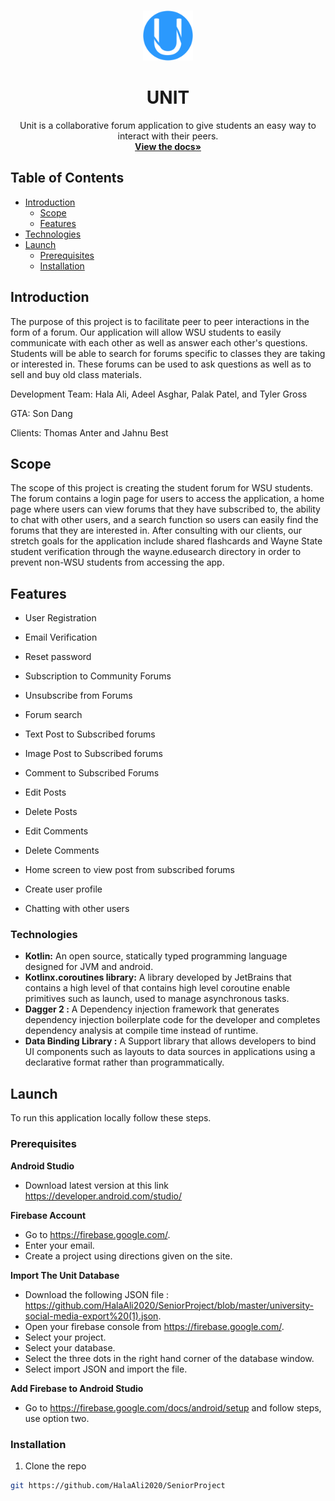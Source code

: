 <!-- PROJECT LOGO -->
<br />
<p align="center">
  <a href="https://github.com/HalaAli2020/SeniorProject">
    <img src="https://github.com/HalaAli2020/SeniorProject/blob/master/app/src/main/res/drawable/unitlogoproper.png" alt="Logo" width="80" height="80"> </a>
<h1 align="center"><strong>UNIT</strong></h1>
  
  <p align="center">
    Unit is a collaborative forum application to give students an easy way to interact with their peers. 
    <br />
    <a href="https://github.com/HalaAli2020/SeniorProject/tree/master/Documentation/Documents"><strong>View the docs»</strong></a>
  </p>
</p>

<!-- TABLE OF CONTENTS -->
## Table of Contents

* [Introduction](#introduction)
  * [Scope](#scope)
  * [Features](#features)
* [Technologies](#technologies)
* [Launch](#launch)
  * [Prerequisites](#prerequisites)
  * [Installation](#installation)


<!-- ABOUT THE PROJECT -->
## Introduction 
The purpose of this project is to facilitate peer to peer interactions in the form of a forum. Our application
will allow WSU students to easily communicate with each other as well as answer each other's questions. 
Students will be able to search for forums specific to classes they are taking or interested in. 
These forums can be used to ask questions as well as to sell and buy old class materials.  

Development Team: Hala Ali, Adeel Asghar, Palak Patel, and Tyler Gross

GTA: Son Dang

Clients: Thomas Anter and Jahnu Best

## Scope
The scope of this project is creating the student forum for WSU students. The forum contains a login page for users to
access the application, a home page where users can view forums that they have subscribed to, the ability to chat with other users, and a search function so users can easily find the forums that they are interested in. After consulting with our clients, our stretch goals for the application include shared flashcards and Wayne State student verification through the wayne.edusearch directory in order to prevent non-WSU students from accessing the app. 

## Features
* []()User Registration  

* []()Email Verification  

* []()Reset password  

* []()Subscription to Community Forums  

* []()Unsubscribe from Forums 

* []()Forum search  

* []()Text Post to Subscribed forums  

* []()Image Post to Subscribed forums  

* []()Comment to Subscribed Forums  

* []()Edit Posts  

* []()Delete Posts 

* []()Edit Comments  

* []()Delete Comments  

* []()Home screen to view post from subscribed forums  

* []()Create user profile 

* []()Chatting with other users 

 
### Technologies
* []()<strong> Kotlin:</strong> An open source, statically typed programming language designed for JVM and android.  
* []() <strong>Kotlinx.coroutines library:</strong> A library developed by JetBrains that contains a high level of that contains high level coroutine enable primitives such as launch, used to manage asynchronous tasks.  
* []()<strong> Dagger 2 :</strong> A Dependency injection framework that generates dependency injection boilerplate code for 
the developer and completes dependency analysis at compile time instead of runtime.  
* []()<strong> Data Binding Library :</strong> A Support library that allows developers to bind UI components such as layouts to data sources in applications using a declarative format rather than programmatically. 

## Launch
To run this application locally follow these steps.

### Prerequisites
<strong>Android Studio </strong> 
* []() Download latest version at this link https://developer.android.com/studio/ 

<strong>Firebase Account</strong> 
* []()Go to https://firebase.google.com/. 
* []()Enter your email.  
* []()Create a project using directions given on the site.  

<strong>Import The Unit Database</strong> 
* []() Download the following JSON file : https://github.com/HalaAli2020/SeniorProject/blob/master/university-social-media-export%20(1).json.
* []() Open your firebase console from https://firebase.google.com/.
* []() Select your project. 
* []() Select your database. 
* []() Select the three dots in the right hand corner of the database window. 
* []() Select import JSON and import the file.

<strong>Add Firebase to Android Studio</strong>
* []()Go to https://firebase.google.com/docs/android/setup and follow steps, use option two. 


### Installation
1. Clone the repo
```sh
git https://github.com/HalaAli2020/SeniorProject
```
